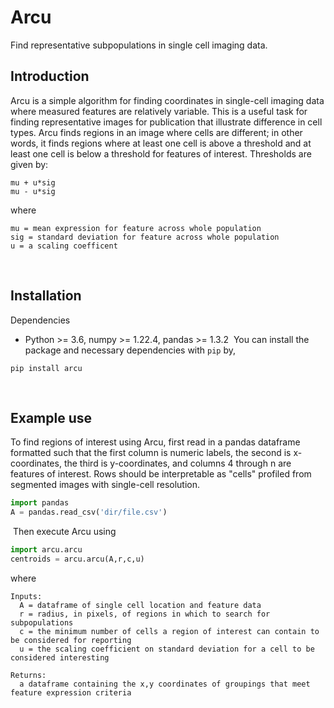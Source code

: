 # Arcu
Find representative subpopulations in single cell imaging data. 
​
## Introduction
Arcu is a simple algorithm for finding coordinates in single-cell imaging data where measured features are relatively variable. This is a useful task for finding representative images for publication that illustrate difference in cell types. Arcu finds regions in an image where cells are different; in other words, it finds regions where at least one cell is above a threshold and at least one cell is below a threshold for features of interest. Thresholds are given by:

    mu + u*sig
    mu - u*sig

where 
```
mu = mean expression for feature across whole population
sig = standard deviation for feature across whole population
u = a scaling coefficent
```
​​
## Installation
Dependencies 
* Python >= 3.6, numpy >= 1.22.4, pandas >= 1.3.2
​
You can install the package and necessary dependencies with `pip` by,
```
pip install arcu
```
​
## Example use
To find regions of interest using Arcu, first read in a pandas dataframe formatted such that the first column is numeric labels, the second is x-coordinates, the third is y-coordinates, and columns 4 through n are features of interest. Rows should be interpretable as "cells" profiled from segmented images with single-cell resolution. 
​
```python
import pandas
A = pandas.read_csv('dir/file.csv')
```
​
Then execute Arcu using

```python
import arcu.arcu
centroids = arcu.arcu(A,r,c,u)
```

where 
```
Inputs:
  A = dataframe of single cell location and feature data
  r = radius, in pixels, of regions in which to search for subpopulations
  c = the minimum number of cells a region of interest can contain to be considered for reporting
  u = the scaling coefficient on standard deviation for a cell to be considered interesting

Returns:
  a dataframe containing the x,y coordinates of groupings that meet feature expression criteria
```
